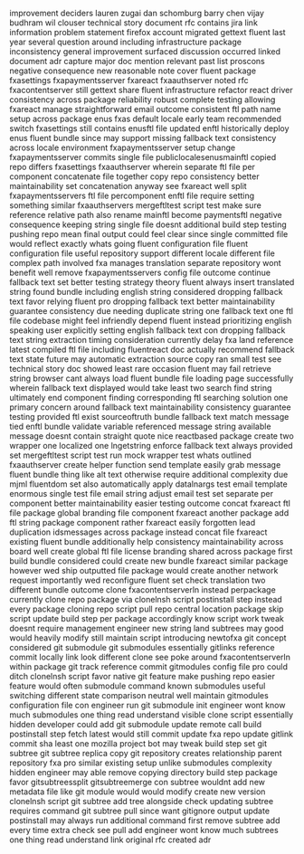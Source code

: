 improvement deciders lauren zugai dan schomburg barry chen vijay budhram wil clouser technical story document rfc contains jira link information problem statement firefox account migrated gettext fluent last year several question around including infrastructure package inconsistency general improvement surfaced discussion occurred linked document adr capture major doc mention relevant past list proscons negative consequence new reasonable note cover fluent package fxasettings fxapaymentsserver fxareact fxaauthserver noted rfc fxacontentserver still gettext share fluent infrastructure refactor react driver consistency across package reliability robust complete testing allowing fxareact manage straightforward email outcome consistent ftl path name setup across package enus fxas default locale early team recommended switch fxasettings still contains enusftl file updated enftl historically deploy enus fluent bundle since may support missing fallback text consistency across locale environment fxapaymentsserver setup change fxapaymentsserver commits single file publiclocalesenusmainftl copied repo differs fxasettings fxaauthserver wherein separate ftl file per component concatenate file together copy repo consistency better maintainability set concatenation anyway see fxareact well split fxapaymentsservers ftl file percomponent enftl file require setting something similar fxaauthservers mergeftltest script test make sure reference relative path also rename mainftl become paymentsftl negative consequence keeping string single file doesnt additional build step testing pushing repo mean final output could feel clear since single committed file would reflect exactly whats going fluent configuration file fluent configuration file useful repository support different locale different file complex path involved fxa manages translation separate repository wont benefit well remove fxapaymentsservers config file outcome continue fallback text set better testing strategy theory fluent always insert translated string found bundle including english string considered dropping fallback text favor relying fluent pro dropping fallback text better maintainability guarantee consistency due needing duplicate string one fallback text one ftl file codebase might feel infriendly depend fluent instead prioritizing english speaking user explicitly setting english fallback text con dropping fallback text string extraction timing consideration currently delay fxa land reference latest compiled ftl file including fluentreact doc actually recommend fallback text state future may automatic extraction source copy ran small test see technical story doc showed least rare occasion fluent may fail retrieve string browser cant always load fluent bundle file loading page successfully wherein fallback text displayed would take least two search find string ultimately end component finding corresponding ftl searching solution one primary concern around fallback text maintainability consistency guarantee testing provided ftl exist sourceoftruth bundle fallback text match message tied enftl bundle validate variable referenced message string available message doesnt contain straight quote nice reactbased package create two wrapper one localized one lngetstring enforce fallback text always provided set mergeftltest script test run mock wrapper test whats outlined fxaauthserver create helper function send template easily grab message fluent bundle thing like alt text otherwise require additional complexity due mjml fluentdom set also automatically apply datalnargs test email template enormous single test file email string adjust email test set separate per component better maintainability easier testing outcome concat fxareact ftl file package global branding file component fxareact another package add ftl string package component rather fxareact easily forgotten lead duplication idsmessages across package instead concat file fxareact existing fluent bundle additionally help consistency maintainability across board well create global ftl file license branding shared across package first build bundle considered could create new bundle fxareact similar package however wed ship outputted file package would create another network request importantly wed reconfigure fluent set check translation two different bundle outcome clone fxacontentserverln instead perpackage currently clone repo package via clonelnsh script postinstall step instead every package cloning repo script pull repo central location package skip script update build step per package accordingly know script work tweak doesnt require management engineer new string land subtrees may good would heavily modify still maintain script introducing newtofxa git concept considered git submodule git submodules essentially gitlinks reference commit locally link look different clone see poke around fxacontentserverln within package git track reference commit gitmodules config file pro could ditch clonelnsh script favor native git feature make pushing repo easier feature would often submodule command known submodules useful switching different state comparison neutral well maintain gitmodules configuration file con engineer run git submodule init engineer wont know much submodules one thing read understand visible clone script essentially hidden developer could add git submodule update remote call build postinstall step fetch latest would still commit update fxa repo update gitlink commit sha least one mozilla project bot may tweak build step set git subtree git subtree replica copy git repository creates relationship parent repository fxa pro similar existing setup unlike submodules complexity hidden engineer may able remove copying directory build step package favor gitsubtreessplit gitsubtreemerge con subtree wouldnt add new metadata file like git module would would modify create new version clonelnsh script git subtree add tree alongside check updating subtree requires command git subtree pull since want gitignore output update postinstall may always run additional command first remove subtree add every time extra check see pull add engineer wont know much subtrees one thing read understand link original rfc created adr